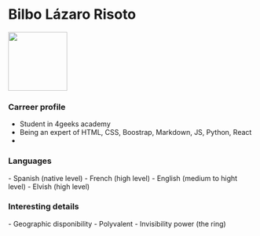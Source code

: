 <h1>Bilbo Lázaro Risoto</h1>

<img src=" https://static.wikia.nocookie.net/lotr/images/b/b6/The_Hobbit_wallpaper_48.jpg/revision/latest?cb=20131112182330" width="120" height="120"/>

<h3>Carreer profile</h3>

- Student in 4geeks academy
- Being an expert of HTML, CSS, Boostrap, Markdown, JS, Python, React
- 

<h3>Languages</h3>
- Spanish (native level)
- French (high level)
- English (medium to hight level)
- Elvish (high level)

<h3>Interesting details</h3>
- Geographic disponibility
- Polyvalent
- Invisibility power (the ring)

